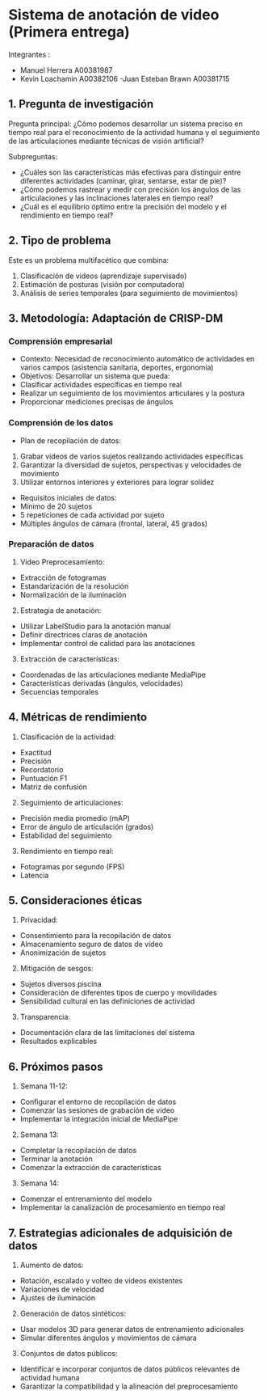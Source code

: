 # Sistema de anotación de video  (Primera entrega)

Integrantes :
 - Manuel Herrera A00381987
 - Kevin Loachamin A00382106
 -Juan Esteban Brawn A00381715


## 1. Pregunta de investigación
Pregunta principal: ¿Cómo podemos desarrollar un sistema preciso en tiempo real para el reconocimiento de la actividad humana y el seguimiento de las articulaciones mediante técnicas de visión artificial?

Subpreguntas:
- ¿Cuáles son las características más efectivas para distinguir entre diferentes actividades (caminar, girar, sentarse, estar de pie)?
- ¿Cómo podemos rastrear y medir con precisión los ángulos de las articulaciones y las inclinaciones laterales en tiempo real?
- ¿Cuál es el equilibrio óptimo entre la precisión del modelo y el rendimiento en tiempo real?

## 2. Tipo de problema
Este es un problema multifacético que combina:
1. Clasificación de videos (aprendizaje supervisado)
2. Estimación de posturas (visión por computadora)
3. Análisis de series temporales (para seguimiento de movimientos)

## 3. Metodología: Adaptación de CRISP-DM

### Comprensión empresarial
- Contexto: Necesidad de reconocimiento automático de actividades en varios campos (asistencia sanitaria, deportes, ergonomía)
- Objetivos: Desarrollar un sistema que pueda:
- Clasificar actividades específicas en tiempo real
- Realizar un seguimiento de los movimientos articulares y la postura
- Proporcionar mediciones precisas de ángulos

### Comprensión de los datos
- Plan de recopilación de datos:
1. Grabar videos de varios sujetos realizando actividades específicas
2. Garantizar la diversidad de sujetos, perspectivas y velocidades de movimiento
3. Utilizar entornos interiores y exteriores para lograr solidez

- Requisitos iniciales de datos:
- Mínimo de 20 sujetos
- 5 repeticiones de cada actividad por sujeto
- Múltiples ángulos de cámara (frontal, lateral, 45 grados)

### Preparación de datos
1. Video Preprocesamiento:
- Extracción de fotogramas
- Estandarización de la resolución
- Normalización de la iluminación

2. Estrategia de anotación:
- Utilizar LabelStudio para la anotación manual
- Definir directrices claras de anotación
- Implementar control de calidad para las anotaciones

3. Extracción de características:
- Coordenadas de las articulaciones mediante MediaPipe
- Características derivadas (ángulos, velocidades)
- Secuencias temporales

## 4. Métricas de rendimiento
1. Clasificación de la actividad:
- Exactitud
- Precisión
- Recordatorio
- Puntuación F1
- Matriz de confusión

2. Seguimiento de articulaciones:
- Precisión media promedio (mAP)
- Error de ángulo de articulación (grados)
- Estabilidad del seguimiento

3. Rendimiento en tiempo real:
- Fotogramas por segundo (FPS)
- Latencia

## 5. Consideraciones éticas
1. Privacidad:
- Consentimiento para la recopilación de datos
- Almacenamiento seguro de datos de vídeo
- Anonimización de sujetos

2. Mitigación de sesgos:
- Sujetos diversos piscina
- Consideración de diferentes tipos de cuerpo y movilidades
- Sensibilidad cultural en las definiciones de actividad

3. Transparencia:
- Documentación clara de las limitaciones del sistema
- Resultados explicables

## 6. Próximos pasos
1. Semana 11-12:
- Configurar el entorno de recopilación de datos
- Comenzar las sesiones de grabación de video
- Implementar la integración inicial de MediaPipe

2. Semana 13:
- Completar la recopilación de datos
- Terminar la anotación
- Comenzar la extracción de características

3. Semana 14:
- Comenzar el entrenamiento del modelo
- Implementar la canalización de procesamiento en tiempo real

## 7. Estrategias adicionales de adquisición de datos
1. Aumento de datos:
- Rotación, escalado y volteo de videos existentes
- Variaciones de velocidad
- Ajustes de iluminación

2. Generación de datos sintéticos:
- Usar modelos 3D para generar datos de entrenamiento adicionales
- Simular diferentes ángulos y movimientos de cámara

3. Conjuntos de datos públicos:
- Identificar e incorporar conjuntos de datos públicos relevantes de actividad humana
- Garantizar la compatibilidad y la alineación del preprocesamiento